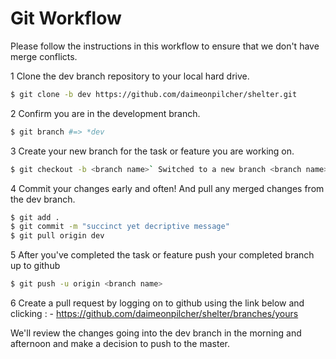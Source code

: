 # Git Workflow

Please follow the instructions in this workflow to ensure that we don't have merge conflicts.

1 Clone the dev branch repository to your local hard drive.
```sh
$ git clone -b dev https://github.com/daimeonpilcher/shelter.git
```

2 Confirm you are in the development branch.       
```sh
$ git branch #=> *dev
```

3 Create your new branch for the task or feature you are working on.
```sh
$ git checkout -b <branch name>` Switched to a new branch <branch name>
```

4 Commit your changes early and often! And pull any merged changes from the dev branch.
```sh
$ git add .
$ git commit -m "succinct yet decriptive message"
$ git pull origin dev
```

5 After you've completed the task or feature push your completed branch up to github
```sh
$ git push -u origin <branch name>
```

6 Create a pull request by logging on to github using the link below and clicking :
    - https://github.com/daimeonpilcher/shelter/branches/yours

We'll review the changes going into the dev branch in the morning and afternoon and make a decision to push to the master.
